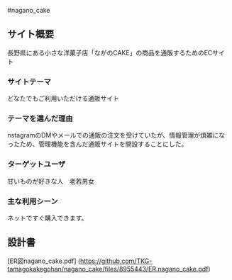 #nagano_cake

## サイト概要
長野県にある小さな洋菓子店「ながのCAKE」の商品を通販するためのECサイト
### サイトテーマ
どなたでもご利用いただける通販サイト
### テーマを選んだ理由
nstagramのDMやメールでの通販の注文を受けていたが、情報管理が煩雑になったため、管理機能を含んだ通販サイトを開設することにした。
### ターゲットユーザ
甘いものが好きな人　老若男女
### 主な利用シーン
ネットですぐ購入できます。
## 設計書
[ER図nagano_cake.pdf]
(https://github.com/TKG-tamagokakegohan/nagano_cake/files/8955443/ER.nagano_cake.pdf)



